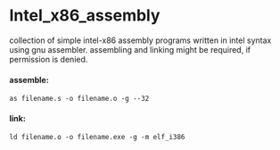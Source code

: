 # Intel_x86_assembly
collection of simple intel-x86 assembly programs written in intel syntax using gnu assembler.
assembling and linking might be required, if permission is denied.
<br>
<h4>assemble:</h4>
<code>as filename.s -o filename.o -g --32</code><br>

<h4>link:</h4>
<code>ld filename.o -o filename.exe -g -m elf_i386</code>

